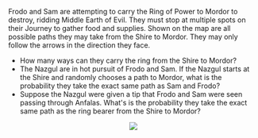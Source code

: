 Frodo and Sam are attempting to carry the Ring of Power to Mordor to destroy, ridding Middle Earth of Evil. They must stop at multiple spots on their Journey to gather food and supplies. Shown on the map are all possible paths they may take from the Shire to Mordor. They may only follow the arrows in the direction they face. 

* How many ways can they carry the ring from the Shire to Mordor? 
* The Nazgul are in hot pursuit of Frodo and Sam. If the Nazgul starts at the Shire and randomly chooses a path to Mordor, what is the probability they take the exact same path as Sam and Frodo? 
* Suppose the Nazgul were given a tip that Frodo and Sam were seen passing through Anfalas. What's is the probability they take the exact same path as the ring bearer from the Shire to Mordor? 


<p align="center"> <img class="prof" src="https://merrickmath.github.io/MerrickMath.github.io-datachallenge/c1.jpg">   </p>

